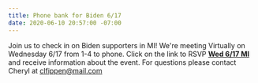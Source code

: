 ```yaml
---
title: Phone bank for Biden 6/17
date: 2020-06-10 20:57:00 -07:00
---
```


Join us to check in on Biden supporters in MI! 
We're meeting Virtually on Wednesday 6/17 from 1-4 to phone.  Click on the link to RSVP [**Wed 6/17 MI**](https://docs.google.com/forms/d/e/1FAIpQLSdu8vduLhsProBd7fnpQQvmX2jXR3wX8fHwe7dR1_uYccZGCQ/viewform) and receive information about the event. For questions please contact Cheryl at clfippen@mail.com
